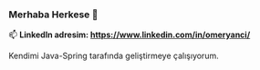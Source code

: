 ### Merhaba Herkese 👋
📫 **Linkedln adresim: https://www.linkedin.com/in/omeryanci/**

Kendimi Java-Spring tarafında geliştirmeye çalışıyorum.

<!--
**yancomer/yancomer** is a ✨ _special_ ✨ repository because its `README.md` (this file) appears on your GitHub profile.

-->

